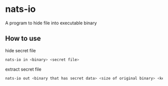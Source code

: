 # nats-io
A program to hide file into executable binary

## How to use
hide secret file
```bash
nats-io in <binary> <secret file>
```

extract secret file

```bash
nats-io out <binary that has secret data> <size of original binary> <key>
```
